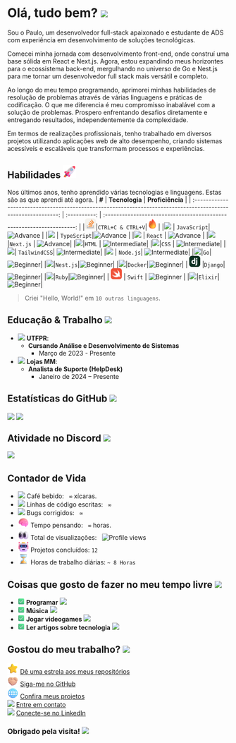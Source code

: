 # Olá, tudo bem? <img src="https://raw.githubusercontent.com/Tarikul-Islam-Anik/Animated-Fluent-Emojis/master/Emojis/Hand%20gestures/Waving%20Hand.png" width="29px">

Sou o Paulo, um desenvolvedor full-stack apaixonado e estudante de ADS com experiência em desenvolvimento de soluções tecnológicas.

Comecei minha jornada com desenvolvimento front-end, onde construí uma base sólida em React e Next.js. Agora, estou expandindo meus horizontes para o ecossistema back-end, mergulhando no universo de Go e Nest.js para me tornar um desenvolvedor full stack mais versátil e completo.

Ao longo do meu tempo programando, aprimorei minhas habilidades de resolução de problemas através de várias linguagens e práticas de codificação. O que me diferencia é meu compromisso inabalável com a solução de problemas. Prospero enfrentando desafios diretamente e entregando resultados, independentemente da complexidade.

Em termos de realizações profissionais, tenho trabalhado em diversos projetos utilizando aplicações web de alto desempenho, criando sistemas acessíveis e escaláveis que transformam processos e experiências.

## Habilidades <img src="https://github.com/Tarikul-Islam-Anik/tarikul-islam-anik/blob/main/assets/images/Rocket.png?raw=true" width="30">

Nos últimos anos, tenho aprendido várias tecnologias e linguagens. Estas são as que aprendi até agora.
| **#** | **Tecnologia** | **Proficiência** |
| :------------------------------------------------------------------------------------------------------------: | :----------: | :-------------------------------------------------------------------: |
|<img src="https://github.com/Tarikul-Islam-Anik/tarikul-islam-anik/raw/main/assets/icons/StackOverflow.svg" width="25">|`CTRL+C & CTRL+V`|<img src="https://github.com/Tarikul-Islam-Anik/tarikul-islam-anik/raw/main/assets/images/Fire.png" alt="Mastery" width="25">|
|<a href="https://www.javascript.com/"><img src="https://skillicons.dev/icons?i=js" width="25"></a> | `JavaScript`|<img src="https://raw.githubusercontent.com/Tarikul-Islam-Anik/Animated-Fluent-Emojis/master/Emojis/People%20with%20activities/Man%20Lifting%20Weights%20Light%20Skin%20Tone.png" alt="Advance" width="25"> |
|<a href="https://www.typescriptlang.org/"><img src="https://skillicons.dev/icons?i=ts" width="25"></a> | `TypeScript`|<img src="https://raw.githubusercontent.com/Tarikul-Islam-Anik/Animated-Fluent-Emojis/master/Emojis/People%20with%20activities/Man%20Lifting%20Weights%20Light%20Skin%20Tone.png" alt="Advance" width="25"> |
|<a href="https://reactjs.org/"><img src="https://skillicons.dev/icons?i=react" width="25"></a> | `React` | <img src="https://raw.githubusercontent.com/Tarikul-Islam-Anik/Animated-Fluent-Emojis/master/Emojis/People%20with%20activities/Man%20Lifting%20Weights%20Light%20Skin%20Tone.png" alt="Advance" width="25"> |
|<a href="https://nextjs.org/"><img src="https://skillicons.dev/icons?i=nextjs" width="25"></a>|`Next.js` | <img src="https://raw.githubusercontent.com/Tarikul-Islam-Anik/Animated-Fluent-Emojis/master/Emojis/People%20with%20activities/Man%20Lifting%20Weights%20Light%20Skin%20Tone.png" alt="Advance" width="25">|
|<a href="https://developer.mozilla.org/en-US/docs/Web/HTML"><img src="https://skillicons.dev/icons?i=html" width="25"></a>|`HTML` | <img src="https://raw.githubusercontent.com/Tarikul-Islam-Anik/Animated-Fluent-Emojis/master/Emojis/Smilies/Nerd%20Face.png" alt="Intermediate" width="25">|
|<a href="https://developer.mozilla.org/en-US/docs/Web/CSS"><img src="https://skillicons.dev/icons?i=css" width="25"></a>|`CSS` | <img src="https://raw.githubusercontent.com/Tarikul-Islam-Anik/Animated-Fluent-Emojis/master/Emojis/Smilies/Nerd%20Face.png" alt="Intermediate" width="25">|
|<a href="https://tailwindcss.com/"><img src="https://skillicons.dev/icons?i=tailwind" width="25"></a>| `TailwindCSS`| <img src="https://raw.githubusercontent.com/Tarikul-Islam-Anik/Animated-Fluent-Emojis/master/Emojis/Smilies/Nerd%20Face.png" alt="Intermediate" width="25">|
|<a href="https://nodejs.org/"><img src="https://skillicons.dev/icons?i=nodejs" width="25"></a> | `Node.js`| <img src="https://raw.githubusercontent.com/Tarikul-Islam-Anik/Animated-Fluent-Emojis/master/Emojis/Smilies/Nerd%20Face.png" alt="Intermediate" width="25">|
|<a href="https://go.dev/"><img src="https://skillicons.dev/icons?i=go" width="25"></a>|`Go`|<img src="https://raw.githubusercontent.com/Tarikul-Islam-Anik/Animated-Fluent-Emojis/master/Emojis/Smilies/Thinking%20Face.png" alt="Beginner" width="25">|
|<a href="https://nestjs.com/"><img src="https://skillicons.dev/icons?i=nestjs" width="25"></a>|`Nest.js`|<img src="https://raw.githubusercontent.com/Tarikul-Islam-Anik/Animated-Fluent-Emojis/master/Emojis/Smilies/Thinking%20Face.png" alt="Beginner" width="25">|
|<a href="https://www.docker.com/"><img src="https://skillicons.dev/icons?i=docker" width="25"></a>|`Docker`|<img src="https://raw.githubusercontent.com/Tarikul-Islam-Anik/Animated-Fluent-Emojis/master/Emojis/Smilies/Thinking%20Face.png" alt="Beginner" width="25">|
|  <img src="https://github.com/Tarikul-Islam-Anik/tarikul-islam-anik/raw/main/assets/icons/Django.svg" width="25"> |`Django`|<img src="https://raw.githubusercontent.com/Tarikul-Islam-Anik/Animated-Fluent-Emojis/master/Emojis/Smilies/Confused%20Face.png" alt="Beginner" width="25">|
|<a href="https://www.ruby-lang.org/"><img src="https://skillicons.dev/icons?i=ruby" width="25"></a>|`Ruby`|<img src="https://raw.githubusercontent.com/Tarikul-Islam-Anik/Animated-Fluent-Emojis/master/Emojis/Smilies/Confused%20Face.png" alt="Beginner" width="25">|
| <img src="https://github.com/Tarikul-Islam-Anik/tarikul-islam-anik/raw/main/assets/icons/Swift.svg" width="25"> | `Swift` | <img src="https://raw.githubusercontent.com/Tarikul-Islam-Anik/Animated-Fluent-Emojis/master/Emojis/Smilies/Confused%20Face.png" alt="Beginner" width="25"> |
|<a href="https://elixir-lang.org/"><img src="https://skillicons.dev/icons?i=elixir" width="25"></a>|`Elixir`|<img src="https://raw.githubusercontent.com/Tarikul-Islam-Anik/Animated-Fluent-Emojis/master/Emojis/Smilies/Confused%20Face.png" alt="Beginner" width="25">|


> Criei "Hello, World!" em `10 outras linguagens`.

## Educação & Trabalho <img src="https://raw.githubusercontent.com/Tarikul-Islam-Anik/Animated-Fluent-Emojis/master/Emojis/Travel%20and%20places/Comet.png" width="30">

- <img src="https://encrypted-tbn0.gstatic.com/images?q=tbn:ANd9GcQNK8__VXgJviT2Xi_aPnHjxoSjQmtEraSI4g&s" width="25"> **UTFPR**:
  - **Cursando Análise e Desenvolvimento de Sistemas**
    - Março de 2023 - Presente
- <img src="https://encrypted-tbn0.gstatic.com/images?q=tbn:ANd9GcQP5Jj7kaGKmPw90tv2pKxaogPOUlOLkzwRuw&s" width="25"> **Lojas MM**:
  - **Analista de Suporte (HelpDesk)**
    - Janeiro de 2024 – Presente

## Estatísticas do GitHub <img src="https://raw.githubusercontent.com/Tarikul-Islam-Anik/Animated-Fluent-Emojis/master/Emojis/Objects/Bar%20Chart.png" width="30">

<nobr><img align="center" src="https://github-readme-stats.vercel.app/api?username=Paulo-Borszcz&show_icons=true&line_height=27&count_private=true&title_color=43ffaf&text_color=e5f7ef&icon_color=43ffaf&bg_color=262a33&hide_border=true" />
<img align="center" src="https://github-readme-stats.vercel.app/api/top-langs/?username=Paulo-Borszcz&title_color=43ffaf&text_color=e5f7ef&icon_color=526777&hide_border=true&bg_color=262a33&langs_count=3" />
</nobr>

## Atividade no Discord <img src="https://raw.githubusercontent.com/Tarikul-Islam-Anik/Animated-Fluent-Emojis/master/Emojis/Travel%20and%20places/Cyclone.png" width="30">

<a href="https://discord.com/users/1019679371826561125"><img src="https://lanyard.cnrad.dev/api/1019679371826561125?idleMessage=Por%20enquanto%2C%20esse%20usu%C3%A1rio%20est%C3%A1%20descansando%20%F0%9F%98%B4%20" /></a>

## Contador de Vida

- <img src="https://raw.githubusercontent.com/Tarikul-Islam-Anik/Animated-Fluent-Emojis/master/Emojis/Food/Hot%20Beverage.png" width="25"> Café bebido: &nbsp; <code>∞</code> xícaras.
- <img src="https://raw.githubusercontent.com/Tarikul-Islam-Anik/Animated-Fluent-Emojis/master/Emojis/Objects/Scroll.png" width="25"> Linhas de código escritas: &nbsp; <code>∞</code>
- <img src="https://raw.githubusercontent.com/Tarikul-Islam-Anik/Animated-Fluent-Emojis/master/Emojis/Animals/Lady%20Beetle.png" width="25"> Bugs corrigidos: &nbsp; <code>∞</code>
- <img src="https://github.com/Tarikul-Islam-Anik/tarikul-islam-anik/raw/main/assets/images/Brain.png" width="25"> Tempo pensando: &nbsp; <code>∞</code> horas.
- <img src="https://github.com/Tarikul-Islam-Anik/tarikul-islam-anik/raw/main/assets/images/Eyes.png" width="25"> Total de visualizações: &nbsp; <img src="https://komarev.com/ghpvc/?username=Paulo-Borszcz&style=flat-square&color=ffffff&label=Views" alt="Profile views"/>
- <img src="https://github.com/Tarikul-Islam-Anik/tarikul-islam-anik/raw/main/assets/images/Robot.png" width="25"> Projetos concluídos: `12`
- <img src="https://github.com/Tarikul-Islam-Anik/tarikul-islam-anik/raw/main/assets/images/Hourglass%20Done.png" width="25"> Horas de trabalho diárias: `~ 8 Horas`

## Coisas que gosto de fazer no meu tempo livre <img src="https://raw.githubusercontent.com/Tarikul-Islam-Anik/Animated-Fluent-Emojis/master/Emojis/Animals/T-Rex.png" width="30">

- <img src="https://github.com/Tarikul-Islam-Anik/tarikul-islam-anik/raw/main/assets/images/Check%20Mark%20Button.png" width="15"> **Programar** <img src="https://raw.githubusercontent.com/Tarikul-Islam-Anik/Animated-Fluent-Emojis/master/Emojis/People/Man%20Technologist.png" width="25">
- <img src="https://github.com/Tarikul-Islam-Anik/tarikul-islam-anik/raw/main/assets/images/Check%20Mark%20Button.png" width="15"> **Música** <img src="https://raw.githubusercontent.com/Tarikul-Islam-Anik/Animated-Fluent-Emojis/master/Emojis/Objects/Musical%20Notes.png" width="25">
- <img src="https://github.com/Tarikul-Islam-Anik/tarikul-islam-anik/raw/main/assets/images/Check%20Mark%20Button.png" width="15"> **Jogar videogames** <img src="https://raw.githubusercontent.com/Tarikul-Islam-Anik/Animated-Fluent-Emojis/master/Emojis/Objects/Video%20Game.png" width="25">
- <img src="https://github.com/Tarikul-Islam-Anik/tarikul-islam-anik/raw/main/assets/images/Check%20Mark%20Button.png" width="15"> **Ler artigos sobre tecnologia** <img src="https://raw.githubusercontent.com/Tarikul-Islam-Anik/Animated-Fluent-Emojis/master/Emojis/Objects/Books.png" width="25">

## Gostou do meu trabalho? <img src="https://raw.githubusercontent.com/Tarikul-Islam-Anik/Animated-Fluent-Emojis/master/Emojis/Smilies/Heart%20on%20Fire.png" width="30">

<img src="https://github.com/Tarikul-Islam-Anik/tarikul-islam-anik/raw/main/assets/images/Star.png" width="25"/>&nbsp;[Dê uma estrela aos meus repositórios](https://github.com/Paulo-Borszcz?tab=repositories) <br/>
<img src="https://github.com/Tarikul-Islam-Anik/tarikul-islam-anik/raw/main/assets/images/Folded%20Hands%20Light%20Skin%20Tone.png" width="25"/>&nbsp;[Siga-me no GitHub](https://github.com/Paulo-Borszcz)<br/>
<img src="https://github.com/Tarikul-Islam-Anik/tarikul-islam-anik/raw/main/assets/images/Globe%20with%20Meridians.png" width="25"/>&nbsp;[Confira meus projetos](https://github.com/Paulo-Borszcz?tab=repositories)<br/>
<img src="https://raw.githubusercontent.com/Tarikul-Islam-Anik/Animated-Fluent-Emojis/master/Emojis/Objects/E-Mail.png" width="25"/>&nbsp;[Entre em contato](mailto:paulofelipeborszcz2004@gmail.com)<br/>
<img src="https://raw.githubusercontent.com/Tarikul-Islam-Anik/Animated-Fluent-Emojis/master/Emojis/Objects/Link.png" width="25"> [Conecte-se no LinkedIn](https://www.linkedin.com/in/paulo-felipe-borszcz-013942236/)

### Obrigado pela visita!&nbsp;<img src="https://raw.githubusercontent.com/Tarikul-Islam-Anik/Animated-Fluent-Emojis/master/Emojis/Smilies/Partying%20Face.png" width="25">
